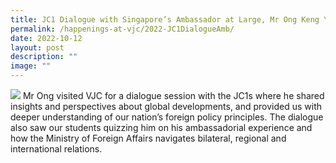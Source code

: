 ```yaml
---
title: JC1 Dialogue with Singapore’s Ambassador at Large, Mr Ong Keng Yong
permalink: /happenings-at-vjc/2022-JC1DialogueAmb/
date: 2022-10-12
layout: post
description: ""
image: ""
---
```



![](/images/Happening%20at%20VJC/2022%2030%20JC1%20Dialogue%20with%20Ambassador%20Ong.jpeg)
Mr Ong visited VJC for a dialogue session with the JC1s where he shared insights and perspectives about global developments, and provided us with deeper understanding of our nation’s foreign policy principles. The dialogue also saw our students quizzing him on his ambassadorial experience and how the Ministry of Foreign Affairs navigates bilateral, regional and international relations.